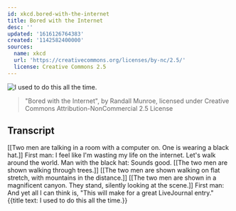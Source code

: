 ```yaml
---
id: xkcd.bored-with-the-internet
title: Bored with the Internet
desc: ''
updated: '1616126764383'
created: '1142582400000'
sources:
  name: xkcd
  url: 'https://creativecommons.org/licenses/by-nc/2.5/'
  license: Creative Commons 2.5
---
```

![I used to do this all the time.](https://imgs.xkcd.com/comics/bored_with_the_internet.jpg)
> "Bored with the Internet", by Randall Munroe, licensed under Creative Commons Attribution-NonCommercial 2.5 License

## Transcript
[[Two men are talking in a room with a computer on. One is wearing a black hat.]]
First man: I feel like I'm wasting my life on the internet. Let's walk around the world.
Man with the black hat: Sounds good.
[[The two men are shown walking through trees.]]
[[The two men are shown walking on flat stretch, with mountains in the distance.]]
[[The two men are shown in a magnificent canyon. They stand, silently looking at the scene.]]
First man: And yet all I can think is, "This will make for a great LiveJournal entry."
{{title text: I used to do this all the time.}}
